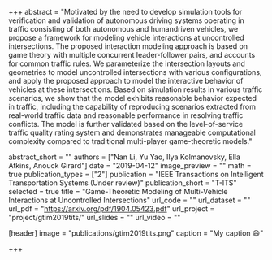 +++
abstract = "Motivated by the need to develop simulation tools for verification and validation of autonomous driving systems operating in traffic consisting of both autonomous and humandriven vehicles, we propose a framework for modeling vehicle interactions at uncontrolled intersections. The proposed interaction modeling approach is based on game theory with multiple concurrent leader-follower pairs, and accounts for common traffic rules. We parameterize the intersection layouts and geometries to model uncontrolled intersections with various configurations, and apply the proposed approach to model the interactive behavior of vehicles at these intersections. Based on simulation results in various traffic scenarios, we show that the model exhibits reasonable behavior expected in traffic, including the capability of reproducing scenarios extracted from real-world traffic data and reasonable performance in resolving traffic conflicts. The model is further validated based on the level-of-service traffic quality rating system and demonstrates manageable computational complexity compared to traditional multi-player game-theoretic models."

abstract_short = ""
authors = ["Nan Li, Yu Yao, Ilya Kolmanovsky, Ella Atkins, Anouck Girard"]
date = "2019-04-12"
image_preview = ""
math = true
publication_types = ["2"]
publication = "IEEE Transactions on Intelligent Transportation Systems (Under review)"
publication_short = "T-ITS"
selected = true
title = "Game-Theoretic Modeling of Multi-Vehicle Interactions at Uncontrolled Intersections"
url_code = ""
url_dataset = ""
url_pdf = "https://arxiv.org/pdf/1904.05423.pdf"
url_project = "project/gtim2019tits/"
url_slides = ""
url_video = ""

[header]
image = "publications/gtim2019tits.png"
caption = "My caption :smile:"

+++

